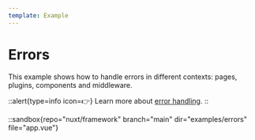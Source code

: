 ```yaml
---
template: Example
---
```


# Errors

This example shows how to handle errors in different contexts: pages, plugins, components and middleware.

::alert{type=info icon=👉}
Learn more about [error handling](/docs/usage/error-handling).
::

::sandbox{repo="nuxt/framework" branch="main" dir="examples/errors" file="app.vue"}
